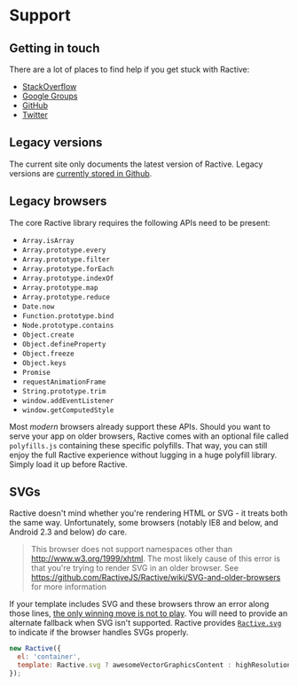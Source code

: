 # Support

## Getting in touch

There are a lot of places to find help if you get stuck with Ractive:

* [StackOverflow](http://stackoverflow.com/questions/tagged/ractivejs)
* [Google Groups](http://groups.google.com/forum/#!forum/ractive-js)
* [GitHub](https://github.com/ractivejs/ractive/issues)
* [Twitter](http://twitter.com/RactiveJS)

## Legacy versions

The current site only documents the latest version of Ractive. Legacy versions are [currently stored in Github](https://github.com/ractivejs/ractivejs.github.io/tree/dev/legacy).

## Legacy browsers

The core Ractive library requires the following APIs need to be present:

- `Array.isArray`
- `Array.prototype.every`
- `Array.prototype.filter`
- `Array.prototype.forEach`
- `Array.prototype.indexOf`
- `Array.prototype.map`
- `Array.prototype.reduce`
- `Date.now`
- `Function.prototype.bind`
- `Node.prototype.contains`
- `Object.create`
- `Object.defineProperty`
- `Object.freeze`
- `Object.keys`
- `Promise`
- `requestAnimationFrame`
- `String.prototype.trim`
- `window.addEventListener`
- `window.getComputedStyle`

Most _modern_ browsers already support these APIs. Should you want to serve your app on older browsers, Ractive comes with an optional file called `polyfills.js` containing these specific polyfills. That way, you can still enjoy the full Ractive experience without lugging in a huge polyfill library. Simply load it up before Ractive.

## SVGs

Ractive doesn't mind whether you're rendering HTML or SVG - it treats both the same way. Unfortunately, some browsers (notably IE8 and below, and Android 2.3 and below) *do* care.

> This browser does not support namespaces other than http://www.w3.org/1999/xhtml. The most likely cause of this error is that you're trying to render SVG in an older browser. See https://github.com/RactiveJS/Ractive/wiki/SVG-and-older-browsers for more information

If your template includes SVG and these browsers throw an error along those lines, [the only winning move is not to play](http://xkcd.com/601/). You will need to provide an alternate fallback when SVG isn't supported. Ractive provides [`Ractive.svg`](../api/static-properties.md#ractivesvg) to indicate if the browser handles SVGs properly.

```js
new Ractive({
  el: 'container',
  template: Ractive.svg ? awesomeVectorGraphicsContent : highResolutionImageContent
});
```
